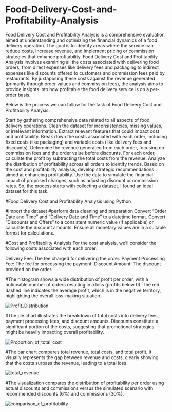 # Food-Delivery-Cost-and-Profitability-Analysis
Food Delivery Cost and Profitability Analysis is a comprehensive evaluation aimed at understanding and optimizing the financial dynamics of a food delivery operation. The goal is to identify areas where the service can reduce costs, increase revenue, and implement pricing or commission strategies that enhance profitability.
Food Delivery Cost and Profitability Analysis involves examining all the costs associated with delivering food orders, from direct expenses like delivery fees and packaging to indirect expenses like discounts offered to customers and commission fees paid by restaurants. By juxtaposing these costs against the revenue generated (primarily through order values and commission fees), the analysis aims to provide insights into how profitable the food delivery service is on a per-order basis.

Below is the process we can follow for the task of Food Delivery Cost and Profitability Analysis:

Start by gathering comprehensive data related to all aspects of food delivery operations.
Clean the dataset for inconsistencies, missing values, or irrelevant information.
Extract relevant features that could impact cost and profitability.
Break down the costs associated with each order, including fixed costs (like packaging) and variable costs (like delivery fees and discounts).
Determine the revenue generated from each order, focusing on commission fees and the order value before discounts.
For each order, calculate the profit by subtracting the total costs from the revenue. Analyze the distribution of profitability across all orders to identify trends.
Based on the cost and profitability analysis, develop strategic recommendations aimed at enhancing profitability.
Use the data to simulate the financial impact of proposed changes, such as adjusting discount or commission rates.
So, the process starts with collecting a dataset. I found an ideal dataset for this task.

#Food Delivery Cost and Profitability Analysis using Python

#Import the dataset
#perform data cleaning and preparation
Convert “Order Date and Time” and “Delivery Date and Time” to a datetime format.
Convert “Discounts and Offers” to a consistent numeric value (if applicable) or calculate the discount amounts.
Ensure all monetary values are in a suitable format for calculations.

#Cost and Profitability Analysis
For the cost analysis, we’ll consider the following costs associated with each order:

Delivery Fee: The fee charged for delivering the order.
Payment Processing Fee: The fee for processing the payment.
Discount Amount: The discount provided on the order.

#The histogram shows a wide distribution of profit per order, with a noticeable number of orders resulting in a loss (profits below 0). The red dashed line indicates the average profit, which is in the negative territory, highlighting the overall loss-making situation.

![Profit_Distribution](https://github.com/user-attachments/assets/7eae067f-dee0-4865-8231-da6b01a6ae8f)



#The pie chart illustrates the breakdown of total costs into delivery fees, payment processing fees, and discount amounts. Discounts constitute a significant portion of the costs, suggesting that promotional strategies might be heavily impacting overall profitability.

![Proportion_of_total_cost](https://github.com/user-attachments/assets/c185aaee-989f-4dd1-82df-5f4bd57b2590)


#The bar chart compares total revenue, total costs, and total profit. It visually represents the gap between revenue and costs, clearly showing that the costs surpass the revenue, leading to a total loss.

![total_revenue](https://github.com/user-attachments/assets/ed34bd32-98e0-4264-8908-14b00662d9a4)


#The visualization compares the distribution of profitability per order using actual discounts and commissions versus the simulated scenario with recommended discounts (6%) and commissions (30%).


![comparison_of_profitability](https://github.com/user-attachments/assets/2f3fb0ca-b9b4-4b23-9ca3-0b82045b05e3)
